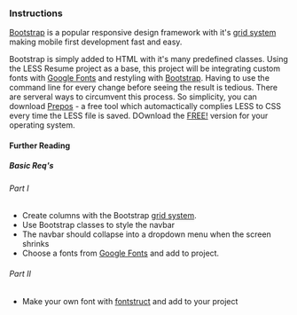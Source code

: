### Instructions

[Bootstrap](http://getbootstrap.com/) is a popular responsive design framework with it's [grid system](http://getbootstrap.com/css/#grid) making mobile first development fast and easy.

Bootstrap is simply added to HTML with it's many predefined classes. Using the LESS Resume project as a base, this project will be integrating custom fonts with [Google Fonts](https://www.google.com/fonts) and restyling with [Bootstrap](http://getbootstrap.com).
Having to use the command line for every change before seeing the result is tedious. There are serveral ways to circumvent this process. So simplicity, you can download [Prepos](https://prepros.io/) - a free tool which automactically complies LESS to CSS every time the LESS file is saved. DOwnload the [FREE!](https://prepros.io/downloads) version for your operating system.

#### Further Reading


##### Basic Req's

###### Part I
* Create columns with the Bootstrap [grid system](http://getbootstrap.com/css/#grid).
* Use Bootstrap classes to style the navbar
* The navbar should collapse into a dropdown menu when the screen shrinks
* Choose a fonts from [Google Fonts](https://www.google.com/fonts) and add to project.

###### Part II
* Make your own font with [fontstruct](http://fontstruct.com/) and add to your project

